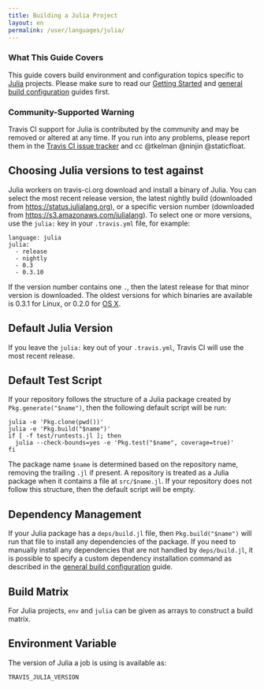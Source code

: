 ```yaml
---
title: Building a Julia Project
layout: en
permalink: /user/languages/julia/
---
```


### What This Guide Covers

This guide covers build environment and configuration topics specific to
[Julia](http://julialang.org) projects. Please make sure to read our
[Getting Started](/user/getting-started/) and
[general build configuration](/user/build-configuration/) guides first.

### Community-Supported Warning

Travis CI support for Julia is contributed by the community and may be removed
or altered at any time. If you run into any problems, please report them in the
[Travis CI issue tracker](https://github.com/travis-ci/travis-ci/issues/new?labels=julia)
and cc @tkelman @ninjin @staticfloat.

## Choosing Julia versions to test against

Julia workers on travis-ci.org download and install a binary of Julia.
You can select the most recent release version, the latest nightly build
(downloaded from https://status.julialang.org), or a specific version number
(downloaded from https://s3.amazonaws.com/julialang). To select one or more
versions, use the `julia:` key in your `.travis.yml` file, for example:

    language: julia
    julia:
      - release
      - nightly
      - 0.3
      - 0.3.10

If the version number contains one `.`, then the latest release for that minor version
is downloaded. The oldest versions for which binaries are available is 0.3.1 for Linux,
or 0.2.0 for [OS X](/user/multi-os/).

## Default Julia Version

If you leave the `julia:` key out of your `.travis.yml`, Travis CI will use
the most recent release.

## Default Test Script

If your repository follows the structure of a Julia package created by
`Pkg.generate("$name")`, then the following default script will be run:

    julia -e 'Pkg.clone(pwd())'
    julia -e 'Pkg.build("$name")'
    if [ -f test/runtests.jl ]; then
      julia --check-bounds=yes -e 'Pkg.test("$name", coverage=true)'
    fi

The package name `$name` is determined based on the repository name, removing
the trailing `.jl` if present. A repository is treated as a Julia package when
it contains a file at `src/$name.jl`. If your repository does not follow this
structure, then the default script will be empty.

## Dependency Management

If your Julia package has a `deps/build.jl` file, then `Pkg.build("$name")`
will run that file to install any dependencies of the package. If you need
to manually install any dependencies that are not handled by `deps/build.jl`,
it is possible to specify a custom dependency installation command as described
in the [general build configuration](/user/build-configuration/) guide.

## Build Matrix

For Julia projects, `env` and `julia` can be given as arrays
to construct a build matrix.

## Environment Variable

The version of Julia a job is using is available as:

    TRAVIS_JULIA_VERSION
